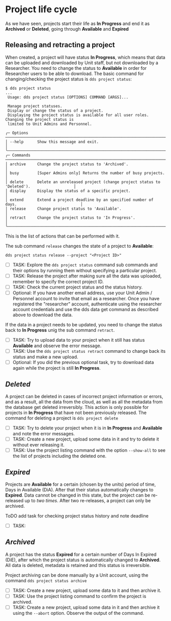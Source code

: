 # Project life cycle

As we have seen, projects start their life as **In Progress** and end it as **Archived** or **Deleted**, going through **Available** and **Expired**

## Releasing and retracting a project

When created, a project will have status **In Progress**, which means that data can be uploaded and downloaded by Unit staff, but not downloaded by a Researcher. You need to change the status to **Available** in order for Researcher users to be able to download. The basic command for changing/checking the project status is `dds project status`:

~~~
$ dds project status
...
 Usage: dds project status [OPTIONS] COMMAND [ARGS]...

 Manage project statuses.
 Display or change the status of a project.
 Displaying the project status is available for all user roles. Changing the project status is
 limited to Unit Admins and Personnel.

╭─ Options ────────────────────────────────────────────────────────────────────────────────────────╮
│ --help      Show this message and exit.                                                          │
╰──────────────────────────────────────────────────────────────────────────────────────────────────╯
╭─ Commands ───────────────────────────────────────────────────────────────────────────────────────╮
│ archive     Change the project status to 'Archived'.                                             │
│ busy        [Super Admins only] Returns the number of busy projects.                             │
│ delete      Delete an unreleased project (change project status to 'Deleted').                   │
│ display     Display the status of a specific project.                                            │
│ extend      Extend a project deadline by an specified number of days.                            │
│ release     Change project status to 'Available'.                                                │
│ retract     Change the project status to 'In Progress'.                                          │
╰──────────────────────────────────────────────────────────────────────────────────────────────────╯
~~~

This is the list of actions that can be performed with it.

The sub command `release` changes the state of a project to **Available**:

~~~
dds project status release --project "<Project ID>"
~~~

- [ ] TASK: Explore the `dds project status` command sub commands and their options by running them without specifying a particular project.
- [ ] TASK: Release the project after making sure all the data was uploaded, remember to specify the correct project ID.
- [ ] TASK: Check the current project status and the status history.
- [ ] Optional: If you have another email address, use your Unit Admin / Personnel account to invite that email as a researcher. Once you have registered the "researcher" account, authenticate using the researcher account credentials and use the dds data get command as described above to download the data.

If the data in a project needs to be updated, you need to change the status back to **In Progress** unig the sub command `retract`.

- [ ] TASK: Try to upload data to your project when it still has status **Available** and observe the error message.
- [ ] TASK: Use the `dds project status retract` command to change back its status and make a new upload.
- [ ] Optional: If you did the previous optional task, try to download data again while the project is still **In Progress**.

## *Deleted*

A project can be deleted in cases of incorrect project information or errors, and as a result, all the data from the cloud, as well as all the metadata from the database get deleted irreversibly. This action is only possible for projects in **In Progress** that have not been previously released. The command for deleting a project is `dds project delete`

- [ ] TASK: Try to delete your project when it is in **In Progress** and **Available** and note the error messages.
- [ ] TASK: Create a new project, upload some data in it and try to delete it without ever releasing it.
- [ ] TASK: Use the project listing command with the option `--show-all` to see the list of projects including the deleted one.

## *Expired*

Projects are **Available** for a certain (chosen by the units) period of time, Days in Available (DiA). After that their status automatically changes to **Expired**. Data cannot be changed in this state, but the project can be re-released up to *two times*. After two re-releases, a project can only be archived.

ToDO add task for checking project status history and note deadline
- [ ] TASK: 

## *Archived*

A project has the status **Expired** for a certain number of Days In Expired (DiE), after which the project status is automatically changed to **Archived**. All data is deleted, metadata is retained and this status is irreversible.

Project archiving can be done manually by a Unit account, using the command `dds project status archive`

- [ ] TASK: Create a new project, upload some data to it and then archive it.
- [ ] TASK: Use the project listing command to confirm the project is archived.
- [ ] TASK: Create a new project, upload some data in it and then archive it using the `--abort` option. Observe the output of the command.
